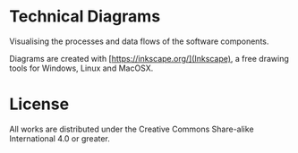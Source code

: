 # Technical Diagrams

Visualising the processes and data flows of the software components.

Diagrams are created with [https://inkscape.org/](Inkscape), a free drawing tools for Windows, Linux and MacOSX.


# License

All works are distributed under the Creative Commons Share-alike International 4.0 or greater.
